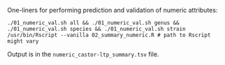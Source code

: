 
One-liners for performing prediction and validation of numeric attributes:

```
./01_numeric_val.sh all && ./01_numeric_val.sh genus && ./01_numeric_val.sh species && ./01_numeric_val.sh strain
/usr/bin/Rscript --vanilla 02_summary_numeric.R # path to Rscript might vary
```

Output is in the `numeric_castor-ltp_summary.tsv` file.
